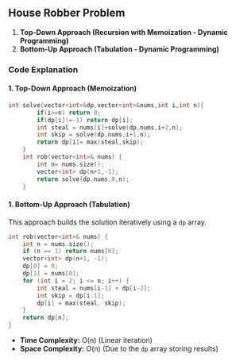 
## House Robber Problem


1. **Top-Down Approach (Recursion with Memoization - Dynamic Programming)**
2. **Bottom-Up Approach (Tabulation - Dynamic Programming)**

### Code Explanation

#### 1. Top-Down Approach (Memoization)

```cpp
int solve(vector<int>&dp,vector<int>&nums,int i,int n){
        if(i>=n) return 0;
        if(dp[i]!=-1) return dp[i];
        int steal = nums[i]+solve(dp,nums,i+2,n);
        int skip = solve(dp,nums,i+1,n);
        return dp[i]= max(steal,skip);
    }
    int rob(vector<int>& nums) {
        int n= nums.size();
        vector<int> dp(n+1,-1);
        return solve(dp,nums,0,n);
    }

```

#### 1. Bottom-Up Approach (Tabulation)
This approach builds the solution iteratively using a `dp` array.
```cpp
int rob(vector<int>& nums) {
    int n = nums.size();
    if (n == 1) return nums[0];
    vector<int> dp(n+1, -1);
    dp[0] = 0;
    dp[1] = nums[0];
    for (int i = 2; i <= n; i++) {
        int steal = nums[i-1] + dp[i-2];
        int skip = dp[i-1];
        dp[i] = max(steal, skip);
    }
    return dp[n];
}
```
- **Time Complexity:** O(n) (Linear iteration)
- **Space Complexity:** O(n) (Due to the `dp` array storing results)
